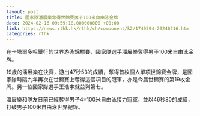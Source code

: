 ```yaml
---
layout: post
title: 國家隊潘展樂奪得世錦賽男子100米自由泳金牌
date: 2024-02-16 09:59:18.000000000 +08:00
link: https://news.rthk.hk/rthk/ch/component/k2/1740594-20240216.htm
categories: rthk
---
```


在卡塔爾多哈舉行的世界游泳錦標賽，國家隊選手潘展樂奪得男子100米自由泳金牌。

19歲的潘展樂在決賽，游出47秒53的成績，奪得首枚個人單項世錦賽金牌，是國家隊時隔九年再次在世錦賽上奪得這個項目的冠軍，亦是今屆世錦賽的第19枚金牌。另一位國家隊選手王浩宇就並列第七。

潘展樂和隊友日前已經奪得男子4×100米自由泳接力冠軍，並以46秒80的成績，打破男子100米自由泳世界紀錄。
